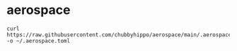 # aerospace
```
curl https://raw.githubusercontent.com/chubbyhippo/aerospace/main/.aerospace.toml -o ~/.aerospace.toml
```
